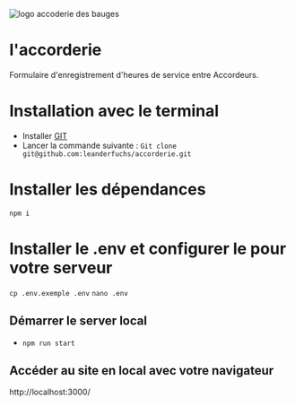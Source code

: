 ![logo accoderie des bauges](https://laccoderie.herokuapp.com/images/Screenshot-site-accorderie.png)

# l'accorderie

Formulaire d'enregistrement d'heures de service entre Accordeurs.

# Installation avec le terminal

- Installer [GIT](https://git-scm.com/book/en/v2/Getting-Started-Installing-Git)
- Lancer la commande suivante : `Git clone git@github.com:leanderfuchs/accorderie.git`

# Installer les dépendances 
`npm i`

# Installer le .env et configurer le pour votre serveur
`cp .env.exemple .env`
`nano .env`
## Démarrer le server local
- `npm run start`

## Accéder au site en local avec votre navigateur
http://localhost:3000/
